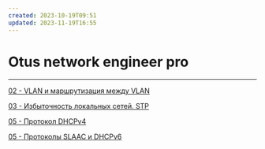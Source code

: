 ```yaml
---
created: 2023-10-19T09:51
updated: 2023-11-19T16:55
---
```

# Otus network engineer pro
---
[02 - VLAN и маршрутизация между VLAN](02%20-%20VLAN%20и%20маршрутизация%20между%20VLAN.md)

[03 - Избыточность локальных сетей. STP](03%20-%20Избыточность%20локальных%20сетей.%20STP.md)

[05 - Протокол DHCPv4](05%20-%20Протокол%20DHCPv4.md)

[05 - Протоколы SLAAC и DHCPv6](05%20-%20Протоколы%20SLAAC%20и%20DHCPv6.md)


